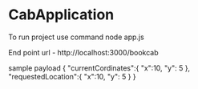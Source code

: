 # CabApplication
To run project use command 
node app.js

End point url - http://localhost:3000/bookcab

sample payload
{
    "currentCordinates":{
        "x":10,
        "y": 5
    },
    "requestedLocation":{
        "x":10,
        "y": 5
    }
}
